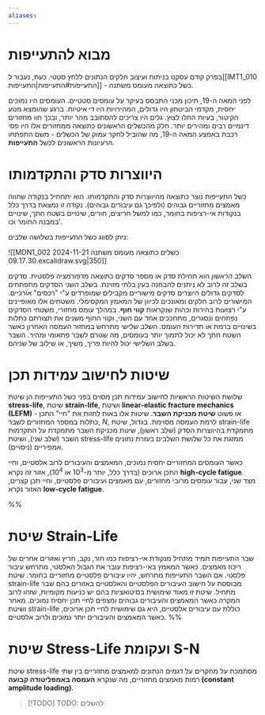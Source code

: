 ```yaml
---
aliases:
---
```

# מבוא להתעייפות
בפרק קודם עסקנו בניתוח ועיצוב חלקים הנתונים ללחץ סטטי. כעת, נעבור ל[[IMT1_010 התעייפות#התעייפות|התעייפות]] - כשל כתוצאה מעומס משתנה.

לפני המאה ה-19, תיכון מכני התבסס בעיקר על עומסים סטטיים. העומסים היו נמוכים יחסית, מקדמי הביטחון היו גדולים, המהירויות היו די איטיות. ברגע שהומצא מנוע הקיטור, בעיות החלו לצוץ. גלים היו צריכים להסתובב מהר יותר, ובכך חוו מחזורים דינמיים רבים ומהירים יותר. חלק מהכשלים הראשונים כתוצאה ממחזורים אלו היו פסי רכבת באמצע המאה ה-19, מה שהוביל לחקר עמוק של הכשלים - משם התפתחו הרעיונות הראשונים לכשל **התעייפות**.

# היווצרות סדק והתקדמותו
כשל התעייפות נוצר כתוצאה מהיווצרות סדק והתקדמותו. הוא יתחחיל בנקודה שחווה מאמצים מחזוריים גבוהים (ולפיכך גם עיבורים גבוהים). נקודה זו  נמצאת בדרך כלל בנקודות אי-רציפות בחומר, כמו למשל חריצים, חורים, שינויים בשטח חתך, שינויים במבנה החומר וכו'.

ניתן לסווג כשל התעייפות בשלושה שלבים:


![[MDN1_002 כשלים כתוצאה מעומס משתנה 2024-11-21 09.17.30.excalidraw.svg|350]]

ה*שלב הראשון* הוא תחילת סדק או מספר סדקים כתוצאה מדפורמציה פלסטית. סדקים בשלב זה לרוב לא ניתנים להבחנה בעין בלתי מזוינת. ב*שלב השני* הסדקים מתפתחים לסדקים גדולים היוצרים סדקים מישוריים מקבילים שמופרדים ע"י "רכסים" אורכיים. המישורים לרוב חלקים ומאונכים לכיוון של המאמץ המקסימלי. משטחים אלו מאופיינים ע"י רצועות בהירות וכהות שנקראות **קווי חוף**. במהלך עומס מחזורי, משטחי הסדקים נפתחים ונסגרים, מתחככים אחד עם השני, וקווי החוף משנים את תצורתם כתלות בשינויים ברמת או תדירות העומס. ה*שלב שלישי* מתרחש במחזור העמסה האחרון כאשר השטח חתך לא יכול לתמוך יותר בעומסים, מה שגורם לשבר פתאומי ומהיר. השבר בשלב השלישי יכול להיות פריך, משיך, או שילוב של שניהם.

# שיטות לחישוב עמידות תכן
שלושת השיטות הראשיות לחישוב עמידות תכן מסוים בפני כשל התעייפות הן שיטת **stress-life**, שיטת **strain-life**, ושיטת **linear-elastic fracture mechanics (LEFM)** - או פשוט **שיטת מכניקת השבר**. שיטות אלו באות לחזות את "חיי" התכן כתלות במספר המחזורים לשבר, $N$, לרמת העמסה מסוימת. בגדול, שיטת strain-life מתמקדת בהיווצרות הסדק (שלב ראשון), שיטת מכניקת השבר מתמקדת על התקדמות השבר (שלב שני), ושיטת stress-life ממזגת את כל שלושת השלבים בעזרת נתונים אמפיריים (ניסויים).

כאשר העומסים המחזוריים יחסית נמוכים, המאמצים והעיבורים לרוב אלסטיים, וחיי התכן ארוכים (בדרך כלל, יותר מ-$10^{3}$ או $10^{4}$), אזור זה נקרא **high-cycle fatigue**. מצד שני, עבור עומסים מרובי מחזורים, עם מאמצים ועיבורים פלסטיים, וחיי תכן קצרים, האזור נקרא **low-cycle fatigue**.

%%
# שיטת Strain-Life
שבר התעייפות תמיד מתחיל מנקודת אי-רציפות כמו חור, נקב, חריץ ואזורים אחרים של ריכוז מאמצים. כאשר המאמץ באי-רציפות עובר את הגבול האלסטי, מתרחש עיבור פלסטי. אם השבר התעייפות מתרחש, יהיו עיבורים פלסטיים מחזוריים בחומר. שיטת strain-life מבוססת על חישוב העיבורים הפלסטיים והאלסטיים באזורים בהם שבר מתחיל. שיטת זו מאוד שימושית בסיטואציות בהם יש כניעות מקומיות, שזהו לרוב המקרה כאשר המאמצים והעיבורים גבוהים ומצפים לחיי תכן יחסית נמוכים. מאחר ושיטת strain-life כוללת עם עיבורים אלסטיים, היא גם שימושית לחיי תכן ארוכים, כאשר המאמצים והעיבורים יותר נמוכים ולרוב אלסטיים.
%%

# שיטת Stress-Life ועקומת S-N
שיטת stress-life מסתמכת על מחקרים על דגמים הנתונים למאמצים מחזוריים בין שתי רמות מאמצים מחזוריים, מה שנקרא **העמסה באמפליטודה קבועה (constant amplitude loading)**.

>[!TODO] TODO: להשלים
